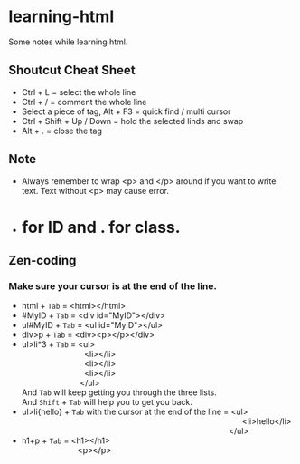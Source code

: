 # learning-html
Some notes while learning html.

## Shoutcut Cheat Sheet
* Ctrl + L = select the whole line
* Ctrl + / = comment the whole line
* Select a piece of tag, Alt + F3 = quick find / multi cursor
* Ctrl + Shift + Up / Down = hold the selected linds and swap
* Alt + . = close the tag

## Note
* Always remember to wrap &lt;p&gt; and &lt;/p&gt; around if you want to write text. Text without &lt;p&gt; may cause error.
* # for ID and . for class.

## Zen-coding
### Make sure your cursor is at the end of the line.
* html + `Tab` = \<html>\</html>
* \#MyID + `Tab` = \<div id="MyID">\</div>
* ul#MyID + `Tab` = \<ul id="MyID">\</ul>
* div>p + `Tab` = \<div>\<p>\</p>\</div>
* ul>li\*3 + `Tab` = \<ul><br>     &nbsp;&nbsp;&nbsp;&nbsp;&nbsp;&nbsp;&nbsp;&nbsp;&nbsp;&nbsp;&nbsp;&nbsp;&nbsp;&nbsp;&nbsp;&nbsp;&nbsp;&nbsp;&nbsp;&nbsp;&nbsp;&nbsp;&nbsp;&nbsp;&nbsp;&nbsp;&nbsp;&nbsp;\<li>\</li><br> &nbsp;&nbsp;&nbsp;&nbsp;&nbsp;&nbsp;&nbsp;&nbsp;&nbsp;&nbsp;&nbsp;&nbsp;&nbsp;&nbsp;&nbsp;&nbsp;&nbsp;&nbsp;&nbsp;&nbsp;&nbsp;&nbsp;&nbsp;&nbsp;&nbsp;&nbsp;&nbsp;&nbsp;\<li>\</li><br> &nbsp;&nbsp;&nbsp;&nbsp;&nbsp;&nbsp;&nbsp;&nbsp;&nbsp;&nbsp;&nbsp;&nbsp;&nbsp;&nbsp;&nbsp;&nbsp;&nbsp;&nbsp;&nbsp;&nbsp;&nbsp;&nbsp;&nbsp;&nbsp;&nbsp;&nbsp;&nbsp;&nbsp;\<li>\</li><br>
&nbsp;&nbsp;&nbsp;&nbsp;&nbsp;&nbsp;&nbsp;&nbsp;&nbsp;&nbsp;&nbsp;&nbsp;&nbsp;&nbsp;&nbsp;&nbsp;&nbsp;&nbsp;&nbsp;&nbsp;&nbsp;&nbsp;&nbsp;&nbsp;&nbsp;&nbsp;\</ul><br>
And `Tab` will keep getting you through the three lists.<br>
And `Shift` + `Tab` will help you to get you back.
* ul>li{hello} + `Tab` with the cursor at the end of the line =
\<ul><br>     &nbsp;&nbsp;&nbsp;&nbsp;&nbsp;&nbsp;&nbsp;&nbsp;&nbsp;&nbsp;&nbsp;&nbsp;&nbsp;&nbsp;&nbsp;&nbsp;&nbsp;&nbsp;&nbsp;&nbsp;&nbsp;&nbsp;&nbsp;&nbsp;&nbsp;&nbsp;&nbsp;&nbsp;&nbsp;&nbsp;&nbsp;&nbsp;&nbsp;&nbsp;&nbsp;&nbsp;&nbsp;&nbsp;&nbsp;&nbsp;&nbsp;&nbsp;&nbsp;&nbsp;&nbsp;&nbsp;&nbsp;&nbsp;&nbsp;&nbsp;&nbsp;&nbsp;&nbsp;&nbsp;&nbsp;&nbsp;&nbsp;&nbsp;&nbsp;&nbsp;&nbsp;&nbsp;&nbsp;&nbsp;&nbsp;&nbsp;&nbsp;&nbsp;&nbsp;&nbsp;&nbsp;&nbsp;&nbsp;&nbsp;&nbsp;&nbsp;&nbsp;&nbsp;&nbsp;&nbsp;&nbsp;&nbsp;&nbsp;&nbsp;&nbsp;&nbsp;&nbsp;&nbsp;&nbsp;&nbsp;&nbsp;&nbsp;&nbsp;&nbsp;&nbsp;&nbsp;&nbsp;&nbsp;&nbsp;\<li>hello\</li><br>&nbsp;&nbsp;&nbsp;&nbsp;&nbsp;&nbsp;&nbsp;&nbsp;&nbsp;&nbsp;&nbsp;&nbsp;&nbsp;&nbsp;&nbsp;&nbsp;&nbsp;&nbsp;&nbsp;&nbsp;&nbsp;&nbsp;&nbsp;&nbsp;&nbsp;&nbsp;&nbsp;&nbsp;&nbsp;&nbsp;&nbsp;&nbsp;&nbsp;&nbsp;&nbsp;&nbsp;&nbsp;&nbsp;&nbsp;&nbsp;&nbsp;&nbsp;&nbsp;&nbsp;&nbsp;&nbsp;&nbsp;&nbsp;&nbsp;&nbsp;&nbsp;&nbsp;&nbsp;&nbsp;&nbsp;&nbsp;&nbsp;&nbsp;&nbsp;&nbsp;&nbsp;&nbsp;&nbsp;&nbsp;&nbsp;&nbsp;&nbsp;&nbsp;&nbsp;&nbsp;&nbsp;&nbsp;&nbsp;&nbsp;&nbsp;&nbsp;&nbsp;&nbsp;&nbsp;&nbsp;&nbsp;&nbsp;&nbsp;&nbsp;&nbsp;&nbsp;&nbsp;&nbsp;&nbsp;&nbsp;&nbsp;&nbsp;&nbsp;\</ul>
* h1+p + `Tab` = \<h1>\</h1><br>
&nbsp;&nbsp;&nbsp;&nbsp;&nbsp;&nbsp;&nbsp;&nbsp;&nbsp;&nbsp;&nbsp;&nbsp;&nbsp;&nbsp;&nbsp;&nbsp;&nbsp;&nbsp;&nbsp;&nbsp;&nbsp;&nbsp;&nbsp;&nbsp;&nbsp;\<p>\</p>
